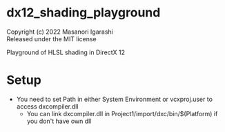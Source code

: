 # dx12_shading_playground
Copyright (c) 2022 Masanori Igarashi  
Released under the MIT license

Playground of HLSL shading in DirectX 12

# Setup
- You need to set Path in either System Environment or vcxproj.user to access dxcompiler.dll
  - You can link dxcompiler.dll in Project1/import/dxc/bin/$(Platform) if you don't have own dll
